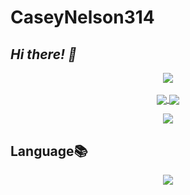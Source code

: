 
# CaseyNelson314

## *Hi there! 👋*

<p align = "center">
  <a href="https://github.com/CaseyNelson314">
  <img align="center" src="https://github-readme-stats.vercel.app/api?username=CaseyNelson314&bg_color=0,afeeee,87cefa&title_color=191970&text_color=000" />
</a>
  
<br>
<br>
  
<a href="https://github.com/CaseyNelson314/Variable-control">
  <img align="center" src="https://github-readme-stats.vercel.app/api/pin/?username=CaseyNelson314&bg_color=50,dda0dd,87cefa&title_color=191970&text_color=000&repo=Variable-control" />
</a>
  
<a href="https://github.com/CaseyNelson314/Encoder">
  <img align="center" src="https://github-readme-stats.vercel.app/api/pin/?username=CaseyNelson314&bg_color=50,dda0dd,87cefa&title_color=191970&text_color=000&repo=Encoder" />
</a>
</p>

<p align = "center">
<a href="https://github.com/CaseyNelson314">
  <img align="center" src="https://github-profile-trophy.vercel.app/?username=CaseyNelson314&theme=onestar&no-frame=true" />
</a>
</p>

## Language📚

<p align = "center">
<a href="https://github.com/CaseyNelson314">
  <img align="center" src="https://github-readme-stats.vercel.app/api/top-langs/?username=CaseyNelson314&layout=compact&bg_color=0,afeeee,87cefa&title_color=191970&text_color=000000" />
</a>
</p>
